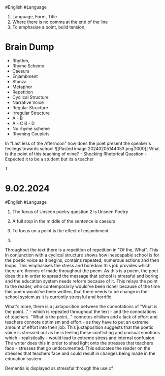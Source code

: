 #English #Language 

1) Language, Form, Title
2) Where there is no comma at the end of the line
3) To emphasise a point, build tension, 

# Brain Dump
- Rhythm,
- Rhyme Scheme
- Caesura
- Enjambment
- Stanza
- Metaphor
- Repetition
- Cyclical Structure
- Narrative Voice 
- Regular Structure
- Irregular Structure
- A - B
- A - C B - D
- No rhyme scheme
- Rhyming Couplets

In "Last less of the Afternoon" how does the poet present the speaker's feelings towards school
![[Pasted image 20240205144053.png|1000]]
What is the point of this teaching of mine? - Shocking Rhetorical Question - Expected it to be a student but its a teacher 

T




# 9.02.2024
#English #Language 

1) The focus of Unseen poetry question 2 is Unseen Poetry
2) A full stop in the middle of the sentence is caesura
3) To focus on a point is the effect of enjambment  


1)
Throughout the text there is a repetition of repetition in "Of the,  What". This in conjunction with a cyclical structure shows how inescapable school is for the poetic voice as it begins, contains repeated, numerous actions and then loops. This emphasises the stress and boredom this job provides which there are themes of made throughout the poem. As this is a poem, the poet does this in order to spread the message that school is stressful and boring and the education system needs reform because of it. This relays the point to the reader, who contemporarily would've been richer because of the time this poem would've been written, that there needs to be change in the school system as it is currently stressful and horrific.

What's more, there is a juxtaposition between the connotations of "What is the point..." - which is repeated throughout the text - and the connotations of teachers. "What is the point..." connotes nihilism and a lack of effort and teachers connote optimism and effort - as they have to put an extreme amount of effort into their job. This juxtaposition suggests that the poetic voice is stressed out as he is feeling these conflicting and unusual emotions which - realistically - would lead to extreme stress and internal confusion.  The writer does this in order to shed light onto the stresses that teachers face - stresses that go undocumented. This educates the reader on the stresses that teachers face and could result in changes being made in the education system.

Dementia is displayed as stressful through the use of 